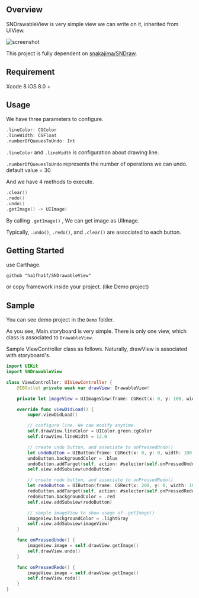 ## Overview
SNDrawableView is very simple view we can write on it, inherited from UIView.

![screenshot](https://raw.githubusercontent.com/ha1fha1f/SNDrawableView/master/screenshots/screenshot.png)


This project is fully dependent on [snakajima/SNDraw](https://github.com/snakajima/SNDraw).

## Requirement

Xcode 8
iOS 8.0 +

## Usage

We have three parameters to configure.

```swift
.lineColor: CGColor
.lineWidth: CGFloat
.numberOfQueuesToUndo: Int
```

`.lineColor` and `.lineWidth` is configuration about drawing line.

`.numberOfQueuesToUndo` represents the number of operations we can undo.
default value = 30

And we have 4 methods to execute.

```swift
.clear()
.redo()
.undo()
.getImage() -> UIImage!
```

By calling `.getImage()` , We can get image as UIImage.

Typically, `.undo()`, `.redo()`, and `.clear()` are associated to each button.


## Getting Started

use Carthage.

```Cartfile
github "ha1fha1f/SNDrawableView"
```

or copy framework inside your project. (like Demo project)

## Sample

You can see demo project in the `Demo` folder.

As you see, Main.storyboard is very simple. There is only one view, which class is associated to `DrawableView`.

Sample ViewController class as follows. Naturally, drawView is associated with storyboard's.

```swift
import UIKit
import SNDrawableView

class ViewController: UIViewController {
    @IBOutlet private weak var drawView: DrawableView!

    private let imageView = UIImageView(frame: CGRect(x: 0, y: 100, width: 100, height: 100))

    override func viewDidLoad() {
        super.viewDidLoad()

        // configure line. We can modify anytime.
        self.drawView.lineColor = UIColor.green.cgColor
        self.drawView.lineWidth = 12.0

        // create undo button, and associate to onPressedUndo()
        let undoButton = UIButton(frame: CGRect(x: 0, y: 0, width: 100, height: 100))
        undoButton.backgroundColor = .blue
        undoButton.addTarget(self, action: #selector(self.onPressedUndo), for: .touchUpInside)
        self.view.addSubview(undoButton)

        // create redo button, and associate to onPressedRedo()
        let redoButton = UIButton(frame: CGRect(x: 200, y: 0, width: 100, height: 100))
        redoButton.addTarget(self, action: #selector(self.onPressedRedo), for: .touchUpInside)
        redoButton.backgroundColor = .red
        self.view.addSubview(redoButton)

        // sample imageView to show usage of .getImage()
        imageView.backgroundColor = .lightGray
        self.view.addSubview(imageView)
    }

    func onPressedUndo() {
        imageView.image = self.drawView.getImage()
        self.drawView.undo()
    }

    func onPressedRedo() {
        imageView.image = self.drawView.getImage()
        self.drawView.redo()
    }
}
```
